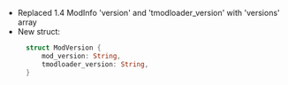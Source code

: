 - Replaced 1.4 ModInfo 'version' and 'tmodloader_version' with 'versions' array
- New struct: 
  ```rust 
    struct ModVersion {
        mod_version: String,
        tmodloader_version: String,
    }
  ```